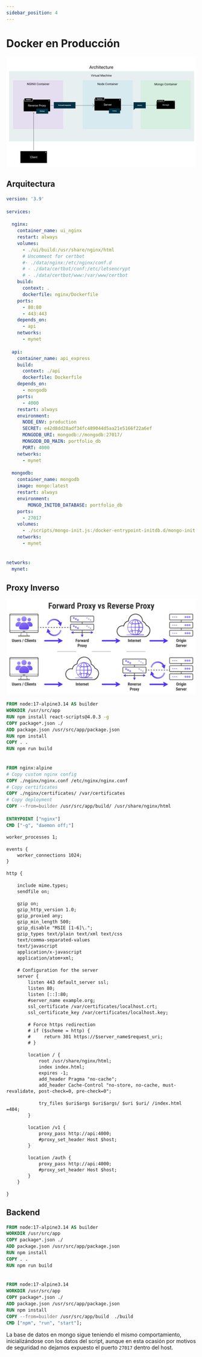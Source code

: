 ```yaml
---
sidebar_position: 4
---
```


# Docker en Producción

![Docker en produccion](../../static/img/tutorial/container/0_container_pro.svg)

## Arquitectura

```yaml title="docker-compose.prod.yaml"
version: '3.9'

services:

  nginx:
    container_name: ui_nginx
    restart: always
    volumes:
      - ./ui/build:/usr/share/nginx/html
      # Uncomment for certbot
      #- ./data/nginx:/etc/nginx/conf.d
      # - ./data/certbot/conf:/etc/letsencrypt
      # - ./data/certbot/www:/var/www/certbot
    build:
      context: .
      dockerfile: nginx/Dockerfile
    ports:
      - 80:80
      - 443:443
    depends_on:
      - api
    networks:
      - mynet

  api:
    container_name: api_express
    build:
      context: ./api
      dockerfile: Dockerfile
    depends_on:
      - mongodb
    ports:
      - 4000
    restart: always
    environment:
      NODE_ENV: production
      SECRET: e42d8dd28adf34fc489044d5aa21e5166f22a6ef
      MONGODB_URI: mongodb://mongodb:27017/
      MONGODB_DB_MAIN: portfolio_db
      PORT: 4000
    networks:
      - mynet

  mongodb:
    container_name: mongodb
    image: mongo:latest
    restart: always
    environment:
        MONGO_INITDB_DATABASE: portfolio_db
    ports:
      - 27017
    volumes:
      - ./scripts/mongo-init.js:/docker-entrypoint-initdb.d/mongo-init.js:ro
    networks:
      - mynet


networks:
  mynet:
```

## Proxy Inverso

![reverse proxy](../../static/img/tutorial/container/3_forward_proxy.png)

```dockerfile title="nginx/Dockerfile"
FROM node:17-alpine3.14 AS builder
WORKDIR /usr/src/app
RUN npm install react-scripts@4.0.3 -g
COPY package*.json ./
ADD package.json /usr/src/app/package.json
RUN npm install
COPY . .
RUN npm run build


FROM nginx:alpine
# Copy custom nginx config
COPY ./nginx/nginx.conf /etc/nginx/nginx.conf
# Copy certificates
COPY ./nginx/certificates/ /var/certificates
# Copy deployment
COPY --from=builder /usr/src/app/build/ /usr/share/nginx/html

ENTRYPOINT ["nginx"]
CMD ["-g", "daemon off;"]
```

```nginx title="nginx/nginx.conf"
worker_processes 1;

events {
    worker_connections 1024;
}

http {

    include mime.types;
    sendfile on;

    gzip on;
    gzip_http_version 1.0;
    gzip_proxied any;
    gzip_min_length 500;
    gzip_disable "MSIE [1-6]\.";
    gzip_types text/plain text/xml text/css
    text/comma-separated-values
    text/javascript
    application/x-javascript
    application/atom+xml;

    # Configuration for the server
    server {
        listen 443 default_server ssl;
        listen 80;
        listen [::]:80;
        #server_name example.org;
        ssl_certificate /var/certificates/localhost.crt;
        ssl_certificate_key /var/certificates/localhost.key;

        # Force https redirection
        # if ($scheme = http) {
        #     return 301 https://$server_name$request_uri;
        # }

        location / {
            root /usr/share/nginx/html;
            index index.html;
            expires -1;
            add_header Pragma "no-cache";
            add_header Cache-Control "no-store, no-cache, must-revalidate, post-check=0, pre-check=0";

            try_files $uri$args $uri$args/ $uri $uri/ /index.html =404;
        }

        location /v1 {
            proxy_pass http://api:4000;
            #proxy_set_header Host $host;
        }

        location /auth {
            proxy_pass http://api:4000;
            #proxy_set_header Host $host;
        }
    }

}
```

## Backend

```dockerfile title="api/prod.Dockerfile"
FROM node:17-alpine3.14 AS builder
WORKDIR /usr/src/app 
COPY package*.json ./
ADD package.json /usr/src/app/package.json
RUN npm install
COPY . .
RUN npm run build


FROM node:17-alpine3.14
WORKDIR /usr/src/app 
COPY package*.json ./
ADD package.json /usr/src/app/package.json
RUN npm install
COPY --from=builder /usr/src/app/build  ./build
CMD ["npm", "run", "start"];
```

La base de datos en mongo sigue teniendo el mismo comportamiento, inicializándose con los datos del script, aunque en esta ocasión por motivos de seguridad no dejamos expuesto el puerto `27017` dentro del host.
